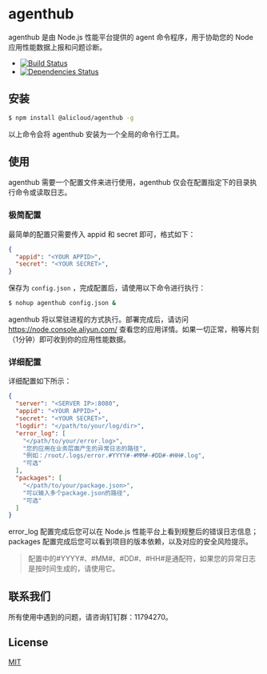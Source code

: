 agenthub
===========

agenthub 是由 Node.js 性能平台提供的 agent 命令程序，用于协助您的 Node 应用性能数据上报和问题诊断。

- [![Build Status](https://travis-ci.org/aliyun-node/agenthub.svg?branch=master)](https://travis-ci.org/aliyun-node/agenthub)
- [![Dependencies Status](https://david-dm.org/aliyun-node/@alicloud/agenthub.png)](https://david-dm.org/aliyun-node/@alicloud/agenthub)

## 安装

```sh
$ npm install @alicloud/agenthub -g
```

以上命令会将 agenthub 安装为一个全局的命令行工具。

## 使用
agenthub 需要一个配置文件来进行使用，agenthub 仅会在配置指定下的目录执行命令或读取日志。

### 极简配置

最简单的配置只需要传入 appid 和 secret 即可，格式如下：

```json
{
  "appid": "<YOUR APPID>",
  "secret": "<YOUR SECRET>",
}
```

保存为 `config.json` ，完成配置后，请使用以下命令进行执行：

```sh
$ nohup agenthub config.json &
```

agenthub 将以常驻进程的方式执行。部署完成后，请访问 <https://node.console.aliyun.com/> 查看您的应用详情。如果一切正常，稍等片刻（1分钟）即可收到你的应用性能数据。

### 详细配置

详细配置如下所示：

```json
{
  "server": "<SERVER IP>:8080",
  "appid": "<YOUR APPID>",
  "secret": "<YOUR SECRET>",
  "logdir": "</path/to/your/log/dir>",
  "error_log": [
    "</path/to/your/error.log>",
    "您的应用在业务层面产生的异常日志的路径",
    "例如：/root/.logs/error.#YYYY#-#MM#-#DD#-#HH#.log",
    "可选"
  ],
  "packages": [
    "</path/to/your/package.json>",
    "可以输入多个package.json的路径",
    "可选"
  ]
}
```
error_log 配置完成后您可以在 Node.js 性能平台上看到规整后的错误日志信息；packages 配置完成后您可以看到项目的版本依赖，以及对应的安全风险提示。

> 配置中的#YYYY#、#MM#、#DD#、#HH#是通配符，如果您的异常日志是按时间生成的，请使用它。

## 联系我们

所有使用中遇到的问题，请咨询钉钉群：11794270。

## License

[MIT](LICENSE)
